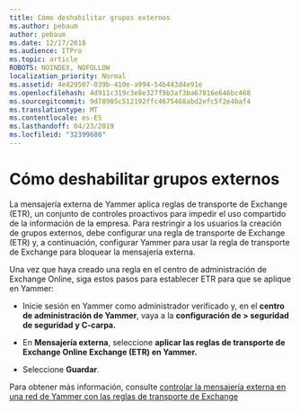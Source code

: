 ```yaml
---
title: Cómo deshabilitar grupos externos
ms.author: pebaum
author: pebaum
ms.date: 12/17/2018
ms.audience: ITPro
ms.topic: article
ROBOTS: NOINDEX, NOFOLLOW
localization_priority: Normal
ms.assetid: 4e429507-039b-410e-a994-54b443d4e91e
ms.openlocfilehash: 4d911c319c3e8e327f9b3af3ba67816e646bc468
ms.sourcegitcommit: 9d78905c512192ffc4675468abd2efc5f2e4baf4
ms.translationtype: MT
ms.contentlocale: es-ES
ms.lasthandoff: 04/23/2019
ms.locfileid: "32399680"
---
```

# <a name="how-to-disable-external-groups"></a>Cómo deshabilitar grupos externos

La mensajería externa de Yammer aplica reglas de transporte de Exchange (ETR), un conjunto de controles proactivos para impedir el uso compartido de la información de la empresa. Para restringir a los usuarios la creación de grupos externos, debe configurar una regla de transporte de Exchange (ETR) y, a continuación, configurar Yammer para usar la regla de transporte de Exchange para bloquear la mensajería externa. 
  
Una vez que haya creado una regla en el centro de administración de Exchange Online, siga estos pasos para establecer ETR para que se aplique en Yammer:
  
- Inicie sesión en Yammer como administrador verificado y, en el **centro de administración de Yammer**, vaya a la **configuración de \> seguridad de seguridad y C-carpa.**
    
- En **Mensajería externa**, seleccione **aplicar las reglas de transporte de Exchange Online Exchange (ETR) en Yammer.**
    
- Seleccione **Guardar**. 
    
Para obtener más información, consulte [controlar la mensajería externa en una red de Yammer con las reglas de transporte de Exchange](https://support.office.com/article/Control-external-messaging-in-a-Yammer-network-with-Exchange-Transport-Rules-f8fd6403-c8f3-4307-9230-65304d6000d9)
  


